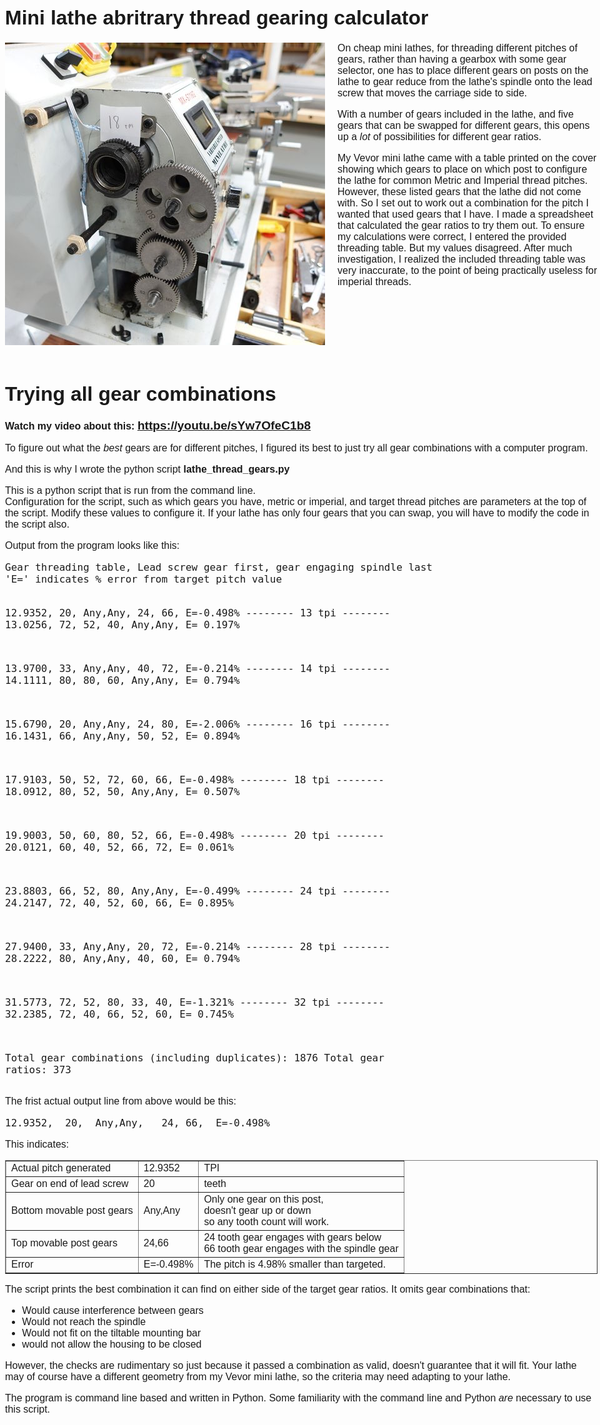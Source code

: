 <html><head>
<style type=text/css>
body { font-family: sans-serif; font-size: 16px; 
    max-width:1160px; min-width:500px; margin: auto; padding-left:8px; padding-right:4px;}

h1.sh {margin-bottom:2px;}
h2 {margin-top:35px;}

p.wp {clear:left; min-width:500px;} /* Paragraph with picture */
p.wp {margin-left:0px;}

img { margin-bottom: 5px; margin-right: 5px;}

img.l_narrow { float:left; margin-right: 20px; margin-bottom:15px; }
img.l { float:left; margin-right: 20px; margin-bottom:15px; }
@media (max-width: 750px) { img.l { display: block; float:none;} }

img.r { float: right; clear:right; margin-bottom:15px; margin-top:5px;
margin-left: 8px; padding-right:2px; margin-right:0px;}


iframe.yt { width:calc(100vw - 32px); max-width:1150px; min-width:500px;
          height:calc(56.4vw - 18px); max-height:646px; min-height:281; border:0;}


</style>
<title>Mini lathe abritrary thread gearing calculator</title>
</head>
<body>
<h1>Mini lathe abritrary thread gearing calculator</h1>
<img class="l" src="img/18tpi_gears.jpg" align=left>
On cheap mini lathes, for threading different pitches of gears, rather than
having a gearbox with some gear selector, one has to place different gears
on posts on the lathe to gear reduce from the lathe's spindle onto the lead
screw that moves the carriage side to side.
<p>
With a number of gears included in the lathe, and five gears that can
be swapped for different gears, this opens up a <i>lot</i> of possibilities
for different gear ratios.
<p>
My Vevor mini lathe came with a table printed on the cover showing which
gears to place on which post to configure the lathe for common Metric
and Imperial thread pitches.  However, these listed gears that the lathe
did not come with.  So I set out to work out a combination for the pitch
I wanted that used gears that I have.  I made a spreadsheet that calculated
the gear ratios to try them out.  To ensure my calculations were correct,
I entered the provided threading table.  But my values disagreed.  After
much investigation, I realized the included threading table was 
very inaccurate, to the point of being practically useless for imperial
threads.
<br clear=left>
<h1>Trying all gear combinations</h1>

<b>Watch my video about this: <big><a href="https://youtu.be/sYw7OfeC1b8">
https://youtu.be/sYw7OfeC1b8</big></b></a> 
<p>

To figure out what the <i>best</i> gears are for different pitches, I figured
its best to just try all gear combinations with a computer program.
<p>
And this is why I wrote the python script <b>lathe_thread_gears.py</b>
<p>
This is a python script that is run from the command line.<br>
Configuration for the script, such as which gears you have, metric or imperial, and
target thread pitches are parameters at the top of the script.  Modify
these values to configure it.  If your lathe has only four gears that you can swap,
you will have to modify the code in the script also.
<p>
Output from the program looks like this:
<pre>
Gear threading table, Lead screw gear first, gear engaging spindle last
'E=' indicates % error from target pitch value

 12.9352,  20,  Any,Any,   24, 66,  E=-0.498%
-------- 13 tpi --------
 13.0256,  72,   52, 40,  Any,Any,  E= 0.197%

 13.9700,  33,  Any,Any,   40, 72,  E=-0.214%
-------- 14 tpi --------
 14.1111,  80,   80, 60,  Any,Any,  E= 0.794%

 15.6790,  20,  Any,Any,   24, 80,  E=-2.006%
-------- 16 tpi --------
 16.1431,  66,  Any,Any,   50, 52,  E= 0.894%

 17.9103,  50,   52, 72,   60, 66,  E=-0.498%
-------- 18 tpi --------
 18.0912,  80,   52, 50,  Any,Any,  E= 0.507%

 19.9003,  50,   60, 80,   52, 66,  E=-0.498%
-------- 20 tpi --------
 20.0121,  60,   40, 52,   66, 72,  E= 0.061%

 23.8803,  66,   52, 80,  Any,Any,  E=-0.499%
-------- 24 tpi --------
 24.2147,  72,   40, 52,   60, 66,  E= 0.895%

 27.9400,  33,  Any,Any,   20, 72,  E=-0.214%
-------- 28 tpi --------
 28.2222,  80,  Any,Any,   40, 60,  E= 0.794%

 31.5773,  72,   52, 80,   33, 40,  E=-1.321%
-------- 32 tpi --------
 32.2385,  72,   40, 66,   52, 60,  E= 0.745%

Total gear combinations (including duplicates): 1876
Total gear ratios: 373
</pre>
<p>
The frist actual output line from above would be this:
<pre>12.9352,  20,  Any,Any,   24, 66,  E=-0.498%</pre>
This indicates:
<table cellpadding=5 border=1 cellspacing=0>
<tr><td>Actual pitch generated<td>12.9352<td>TPI
<tr><td>Gear on end of lead screw<td>20<td>teeth
<tr><td>Bottom movable post gears<td>Any,Any <td>Only one gear on this post,<br>
doesn't gear up or down<br>so any tooth count will work.
<tr><td>Top movable post gears<td>24,66<td>24 tooth gear engages with gears below<br>
66 tooth gear engages with the spindle gear
<tr><td>Error<td>E=-0.498%<td>The pitch is 4.98% smaller than targeted.
</table>
<p>
The script prints the best combination it can find on either side
of the target gear ratios.  It omits gear combinations that:
<ul><li>Would cause interference between gears
<li>Would not reach the spindle
<li>Would not fit on the tiltable mounting bar
<li>would not allow the housing to be closed
</ul>
However, the checks are rudimentary so just because it passed a combination
as valid, doesn't guarantee that it will fit.  Your lathe may of course have
a different geometry from my Vevor mini lathe, so the criteria may need
adapting to your lathe.
<p>
The program is command line based and written in Python.  Some familiarity with
the command line and Python <i>are</i> necessary to use this script.
 


